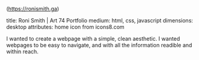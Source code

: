 (https://ronismith.ga)

title: Roni Smith | Art 74 Portfolio
medium: html, css, javascript
dimensions: desktop
attributes: home icon from icons8.com

I wanted to create a webpage with a simple, clean aesthetic. I wanted webpages to be easy to navigate, and with all the information readible and within reach. 
